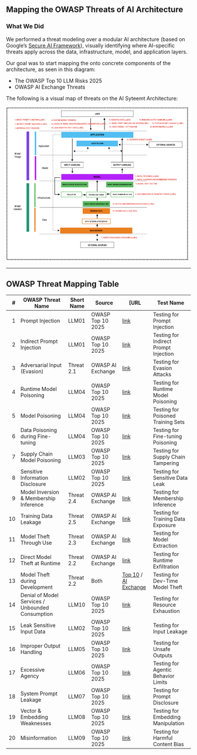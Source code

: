 

## Mapping the OWASP Threats of AI Architecture

### What We Did

We performed a threat modeling over a modular AI architecture (based on Google’s [Secure AI Framework](https://saif.google/secure-ai-framework/saif-map)), visually identifying where AI-specific threats apply across the data, infrastructure, model, and application layers.

Our goal was to start mapping the onto concrete components of the architecture, as seen in this diagram:
- The OWASP Top 10 LLM Risks 2025
- OWASP AI Exchange Threats 

The following is a visual map of threats on the AI Syteemt Architecture:

<p align="center">
  <img src="/Document/images/AIarchitectureTM.png" alt="AI Architecture Threat Model" width="1200"/>
</p>

---

## OWASP Threat Mapping Table

| # | OWASP Threat Name | Short Name | Source | [URL | Test Name |
|--:|--------------------|------------|--------|----------|---------------------|
| 1 | Prompt Injection | LLM01 | OWASP Top 10 2025 | [link]([https://genai.owasp.org/llm01/](https://genai.owasp.org/llmrisk/llm01-prompt-injection/)) | Testing for Prompt Injection |
| 2 | Indirect Prompt Injection | LLM01 | OWASP Top 10 2025 | [link](https://genai.owasp.org/llmrisk/llm01-prompt-injection/) | Testing for Indirect Prompt Injection |
| 3 | Adversarial Input (Evasion) | Threat 2.1 | OWASP AI Exchange | [link](https://owaspai.org/docs/2_threats_through_use/#21-adversarial-input-evasion) | Testing for Evasion Attacks |
| 4 | Runtime Model Poisoning | LLM04 | OWASP Top 10 2025 | [link]([https://genai.owasp.org/llm04/](https://genai.owasp.org/llmrisk/llm042025-data-and-model-poisoning/)) | Testing for Runtime Model Poisoning |
| 5 | Model Poisoning | LLM04 | OWASP Top 10 2025 | [link]([https://genai.owasp.org/llm04/](https://genai.owasp.org/llmrisk/llm042025-data-and-model-poisoning/)) | Testing for Poisoned Training Sets |
| 6 | Data Poisoning during Fine-tuning | LLM04 | OWASP Top 10 2025 | [link]([https://genai.owasp.org/llm04/](https://genai.owasp.org/llmrisk/llm042025-data-and-model-poisoning/)) | Testing for Fine-tuning Poisoning |
| 7 | Supply Chain Model Poisoning | LLM03 | OWASP Top 10 2025 | [link]([https://genai.owasp.org/llm03/](https://genai.owasp.org/llmrisk/llm032025-supply-chain/)) | Testing for Supply Chain Tampering |
| 8 | Sensitive Information Disclosure | LLM02 | OWASP Top 10 2025 | [link]([https://genai.owasp.org/llm02/](https://genai.owasp.org/llmrisk/llm022025-sensitive-information-disclosure/)) | Testing for Sensitive Data Leak |
| 9 | Model Inversion & Membership Inference | Threat 2.4 | OWASP AI Exchange | [link](https://owaspai.org/docs/2_threats_through_use/#24-training-set-membership-inference) | Testing for Membership Inference |
| 10 | Training Data Leakage | Threat 2.5 | OWASP AI Exchange | [link](https://owaspai.org/docs/2_threats_through_use/#25-training-data-leakage) | Testing for Training Data Exposure |
| 11 | Model Theft Through Use | Threat 2.3 | OWASP AI Exchange | [link](https://owaspai.org/docs/2_threats_through_use/#23-model-reversal) | Testing for Model Extraction |
| 12 | Direct Model Theft at Runtime | Threat 2.2 | OWASP AI Exchange | [link](https://owaspai.org/docs/2_threats_through_use/#22-model-exfiltration) | Testing for Runtime Exfiltration |
| 13 | Model Theft during Development | Threat 2.2 | Both | [Top 10](https://genai.owasp.org/llm02/) / [AI Exchange](https://owaspai.org/docs/2_threats_through_use/#22-model-exfiltration) | Testing for Dev-Time Model Theft |
| 14 | Denial of Model Services / Unbounded Consumption | LLM10 | OWASP Top 10 2025 | [link](https://genai.owasp.org/llmrisk/llm102025-unbounded-consumption/) | Testing for Resource Exhaustion |
| 15 | Leak Sensitive Input Data | LLM02 | OWASP Top 10 2025 | [link](https://genai.owasp.org/llmrisk/llm022025-sensitive-information-disclosure/) | Testing for Input Leakage |
| 16 | Improper Output Handling | LLM05 | OWASP Top 10 2025 | [link]([https://genai.owasp.org/llm05/](https://genai.owasp.org/llmrisk/llm052025-improper-output-handling/)) | Testing for Unsafe Outputs |
| 17 | Excessive Agency | LLM06 | OWASP Top 10 2025 | [link](https://genai.owasp.org/llmrisk/llm062025-excessive-agency/) | Testing for Agentic Behavior Limits |
| 18 | System Prompt Leakage | LLM07 | OWASP Top 10 2025 | [link](https://genai.owasp.org/llmrisk/llm072025-system-prompt-leakage/) | Testing for Prompt Disclosure |
| 19 | Vector & Embedding Weaknesses | LLM08 | OWASP Top 10 2025 | [link]([https://genai.owasp.org/llm08/](https://genai.owasp.org/llmrisk/llm082025-vector-and-embedding-weaknesses/)) | Testing for Embedding Manipulation |
| 20 | Misinformation | LLM09 | OWASP Top 10 2025 | [link](https://genai.owasp.org/llmrisk/llm092025-misinformation/) | Testing for Harmful Content Bias |


